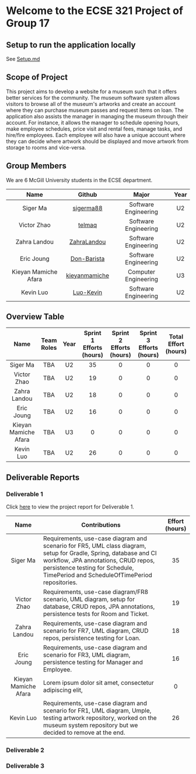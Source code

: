 # Welcome to the ECSE 321 Project of Group 17

## Setup to run the application locally
See [Setup.md](Setup.md)

## Scope of Project
This project aims to develop a website for a museum such that it offers better services for the community. The museum software system allows visitors to browse all of the museum's artworks and create an account where they can purchase museum passes and request items on loan. The application also assists the manager in managing the museum through their account. For instance, it allows the manager to schedule opening hours, make employee schedules, price visit and rental fees, manage tasks, and hire/fire employees. Each employee will also have a unique account where they can decide where artwork should be displayed and move artwork from storage to rooms and vice-versa. 


## Group Members

We are 6 McGill University students in the ECSE department.

|         Name         |                      Github                       |        Major         | Year |
| :------------------: | :-----------------------------------------------: | :------------------: | :--: |
|       Siger Ma       |     [sigerma88](https://github.com/sigerma88)     | Software Engineering |  U2  |
|     Victor Zhao      |        [telmaq](https://github.com/telmaq)        | Software Engineering |  U2  |
|     Zahra Landou     |   [ZahraLandou](https://github.com/ZahraLandou)   | Software Engineering |  U2  |
|      Eric Joung      |   [Don-Barista](https://github.com/Don-Barista)   | Software Engineering |  U2  |
| Kieyan Mamiche Afara | [kieyanmamiche](https://github.com/kieyanmamiche) | Computer Engineering |  U3  |
|      Kevin Luo       |     [Luo-Kevin](https://github.com/Luo-Kevin)     | Software Engineering |  U2  |

## Overview Table

|         Name         | Team Roles | Year | Sprint 1 Efforts (hours) | Sprint 2 Efforts (hours) | Sprint 3 Efforts (hours) | Total Effort (hours) |
| :------------------: | :--------: | :--: | :----------------------: | :----------------------: | :---------------------: | :------------------: |
|       Siger Ma       |    TBA     |  U2  |           35             |            0             |            0            |          0           |
|     Victor Zhao      |    TBA     |  U2  |           19             |            0             |            0            |          0           |
|     Zahra Landou     |    TBA     |  U2  |           18             |            0             |            0            |          0           |
|      Eric Joung      |    TBA     |  U2  |           16             |            0             |            0            |          0           |
| Kieyan Mamiche Afara |    TBA     |  U3  |            0             |            0             |            0            |          0           |
|      Kevin Luo       |    TBA     |  U2  |           26             |            0             |            0            |          0           |

## Deliverable Reports

### Deliverable 1

Click [here](https://github.com/McGill-ECSE321-Fall2022/project-group-17/wiki/Deliverable-1) to view the project report for Deliverable 1.


|         Name         | Contributions                                            | Effort (hours) |
| :------------------: | -------------------------------------------------------- | :------------: |
|       Siger Ma       | Requirements, use-case diagram and scenario for FR5, UML class diagram, setup for Gradle, Spring, database and CI workflow, JPA annotations, CRUD repos, persistence testing for Schedule, TimePeriod and ScheduleOfTimePeriod repositories. |      35        |
|     Victor Zhao      | Requirements, use-case diagram/FR8 scenario, UML diagram, setup for database, CRUD repos, JPA annotations, persistence tests for Room and Ticket. |       19        |
|     Zahra Landou     | Requirements, use-case diagram and scenario for FR7, UML diagram, CRUD repos, persistence testing for Loan. |       18        |
|      Eric Joung      | Requirements, use-case diagram and scenario for FR3, UML diagram, persistence testing for Manager and Employee. |       16        |
| Kieyan Mamiche Afara | Lorem ipsum dolor sit amet, consectetur adipiscing elit, |       0        |
|      Kevin Luo       | Requirements, use-case diagram and scenario for FR1, UML diagram, Umple, testing artwork repository, worked on the museum system repository but we decided to remove at the end. |      26        |

### Deliverable 2
### Deliverable 3

